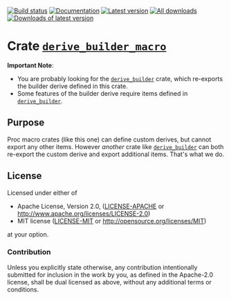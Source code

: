 [![Build status](https://travis-ci.org/colin-kiegel/rust-derive-builder.svg?branch=master)](https://travis-ci.org/colin-kiegel/rust-derive-builder)
[![Documentation](https://docs.rs/derive_builder_macro/badge.svg)](https://docs.rs/derive_builder_macro)
[![Latest version](https://img.shields.io/crates/v/derive_builder_macro.svg)](https://crates.io/crates/derive_builder_macro)
[![All downloads](https://img.shields.io/crates/d/derive_builder_macro.svg)](https://crates.io/crates/derive_builder_macro)
[![Downloads of latest version](https://img.shields.io/crates/dv/derive_builder_macro.svg)](https://crates.io/crates/derive_builder_macro)

# Crate [`derive_builder_macro`]

**Important Note**:

* You are probably looking for the [`derive_builder`] crate,
  which re-exports the builder derive defined in this crate.
* Some features of the builder derive require items defined in
  [`derive_builder`].

## Purpose

Proc macro crates (like this one) can define custom derives, but cannot export
any other items. However _another_ crate like [`derive_builder`] can both
re-export the custom derive and export additional items. That's what we do.

[`derive_builder`]: https://crates.io/crates/derive_builder
[`derive_builder_macro`]: https://crates.io/crates/derive_builder_macro

## License

Licensed under either of

- Apache License, Version 2.0, ([LICENSE-APACHE](LICENSE-APACHE) or <http://www.apache.org/licenses/LICENSE-2.0>)
- MIT license ([LICENSE-MIT](LICENSE-MIT) or <http://opensource.org/licenses/MIT>)

at your option.

### Contribution

Unless you explicitly state otherwise, any contribution intentionally
submitted for inclusion in the work by you, as defined in the Apache-2.0
license, shall be dual licensed as above, without any additional terms or
conditions.
